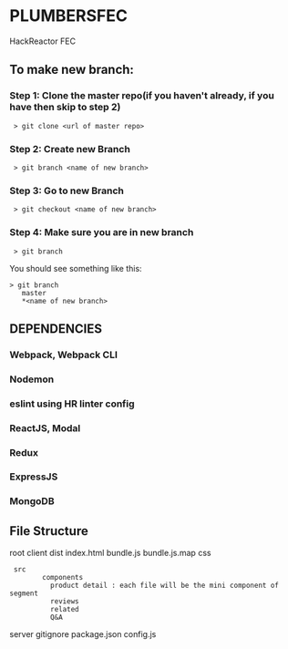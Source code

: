 # PLUMBERSFEC
HackReactor FEC

## To make new branch: 
  ### Step 1: Clone the master repo(if you haven't already, if you have then skip to step 2)
  ```
   > git clone <url of master repo>
  ```
  ### Step 2: Create new Branch
  ```
   > git branch <name of new branch>
  ```
  ### Step 3: Go to new Branch
  ```
   > git checkout <name of new branch>
  ```
  ### Step 4: Make sure you are in new branch
  ```
   > git branch
  ```
   You should see something like this:
   ```
   > git branch
      master
      *<name of new branch>
   ```
   
   
## DEPENDENCIES 

  ### Webpack, Webpack CLI
  ### Nodemon
  ### eslint using HR linter config
  ### ReactJS, Modal
  ### Redux
  ### ExpressJS
  ### MongoDB
  
## File Structure
root
  client
     dist
           index.html
           bundle.js
           bundle.js.map
           css
            
     src
            components
              product detail : each file will be the mini component of segment
              reviews
              related
              Q&A
  server
  gitignore
  package.json
  config.js
  
  

